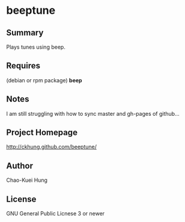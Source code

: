 # beeptune #

## Summary ##

Plays tunes using beep.


## Requires ##

(debian or rpm package) **beep**

## Notes ##

I am still struggling with how to sync master and gh-pages of github...

## Project Homepage ##

http://ckhung.github.com/beeptune/

## Author ##

Chao-Kuei Hung

## License ##

GNU General Public Licnese 3 or newer
